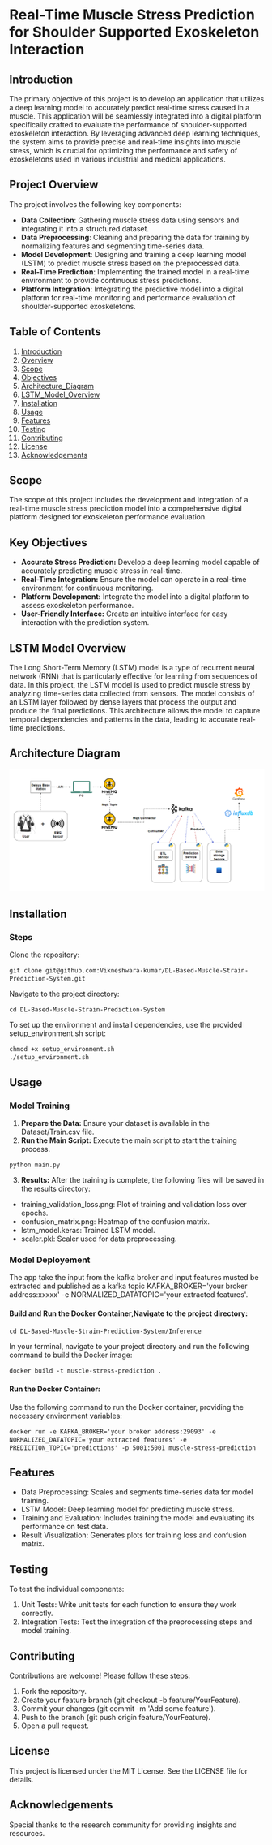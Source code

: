 # Real-Time Muscle Stress Prediction for Shoulder Supported Exoskeleton Interaction

## Introduction
The primary objective of this project is to develop an application that utilizes a deep learning model to accurately predict real-time stress caused in a muscle. This application will be seamlessly integrated into a digital platform specifically crafted to evaluate the performance of shoulder-supported exoskeleton interaction. By leveraging advanced deep learning techniques, the system aims to provide precise and real-time insights into muscle stress, which is crucial for optimizing the performance and safety of exoskeletons used in various industrial and medical applications.

## Project Overview
The project involves the following key components:

* **Data Collection**: Gathering muscle stress data using sensors and integrating it into a structured dataset.
* **Data Preprocessing**: Cleaning and preparing the data for training by normalizing features and segmenting time-series data.
* **Model Development**: Designing and training a deep learning model (LSTM) to predict muscle stress based on the preprocessed data.
* **Real-Time Prediction**: Implementing the trained model in a real-time environment to provide continuous stress predictions.
* **Platform Integration**: Integrating the predictive model into a digital platform for real-time monitoring and performance evaluation of shoulder-supported exoskeletons.



## Table of Contents
1.  [Introduction](#introduction)
2.  [Overview](#Overview)
3.  [Scope](#Scope)
4.  [Objectives](#Objectives)
5.  [Architecture_Diagram](#Architecture_Diagram)
6.  [LSTM_Model_Overview](#LSTM_Model_Overview)
7.  [Installation](#Installation)
8.  [Usage](#Usage)
9.  [Features](#Features)
10.  [Testing](#Testing)
11.  [Contributing](#Contributing)
12. [License](#License)
13. [Acknowledgements](#Acknowledgements)

## Scope
The scope of this project includes the development and integration of a real-time muscle stress prediction model into a comprehensive digital platform designed for exoskeleton performance evaluation.

## Key Objectives
* **Accurate Stress Prediction:** Develop a deep learning model capable of accurately predicting muscle stress in real-time.
* **Real-Time Integration:** Ensure the model can operate in a real-time environment for continuous monitoring.
* **Platform Development:** Integrate the model into a digital platform to assess exoskeleton performance.
* **User-Friendly Interface:** Create an intuitive interface for easy interaction with the prediction system.

## LSTM Model Overview
The Long Short-Term Memory (LSTM) model is a type of recurrent neural network (RNN) that is particularly effective for learning from sequences of data. In this project, the LSTM model is used to predict muscle stress by analyzing time-series data collected from sensors. The model consists of an LSTM layer followed by dense layers that process the output and produce the final predictions. This architecture allows the model to capture temporal dependencies and patterns in the data, leading to accurate real-time predictions.

## Architecture Diagram
![Architecture Diagram](images/architecture_diagram.png)

## Installation

### Steps
Clone the repository: 
```
git clone git@github.com:Vikneshwara-kumar/DL-Based-Muscle-Strain-Prediction-System.git
```

Navigate to the project directory: 
```
cd DL-Based-Muscle-Strain-Prediction-System
```

To set up the environment and install dependencies, use the provided setup_environment.sh script:
```
chmod +x setup_environment.sh
./setup_environment.sh
```

## Usage 
### Model Training
1.  **Prepare the Data:** Ensure your dataset is available in the Dataset/Train.csv file.
2.  **Run the Main Script:** Execute the main script to start the training process.
```
python main.py
```
3.  **Results:** After the training is complete, the following files will be saved in the results directory:
*   training_validation_loss.png: Plot of training and validation loss over epochs.
*   confusion_matrix.png: Heatmap of the confusion matrix.
*   lstm_model.keras: Trained LSTM model.
*   scaler.pkl: Scaler used for data preprocessing.

### Model Deployement
The app take the input from the kafka broker and input features musted be extracted and published as a kafka topic 
KAFKA_BROKER='your broker address:xxxxx' -e NORMALIZED_DATATOPIC='your extracted features'.

####    Build and Run the Docker Container,Navigate to the project directory: 
```
cd DL-Based-Muscle-Strain-Prediction-System/Inference
```
In your terminal, navigate to your project directory and run the following command to build the Docker image:
```
docker build -t muscle-stress-prediction .
```
####    Run the Docker Container:

Use the following command to run the Docker container, providing the necessary environment variables:
```
docker run -e KAFKA_BROKER='your broker address:29093' -e NORMALIZED_DATATOPIC='your extracted features' -e PREDICTION_TOPIC='predictions' -p 5001:5001 muscle-stress-prediction
```

## Features
*   Data Preprocessing: Scales and segments time-series data for model training.
*   LSTM Model: Deep learning model for predicting muscle stress.
*   Training and Evaluation: Includes training the model and evaluating its performance on test data.
*   Result Visualization: Generates plots for training loss and confusion matrix.

## Testing
To test the individual components:

1.  Unit Tests: Write unit tests for each function to ensure they work correctly.
2.  Integration Tests: Test the integration of the preprocessing steps and model training.

##  Contributing
Contributions are welcome! Please follow these steps:

1.  Fork the repository.
2.  Create your feature branch (git checkout -b feature/YourFeature).
3.  Commit your changes (git commit -m 'Add some feature').
4.  Push to the branch (git push origin feature/YourFeature).
5.  Open a pull request.

## License
This project is licensed under the MIT License. See the LICENSE file for details.

##  Acknowledgements
Special thanks to the research community for providing insights and resources.
